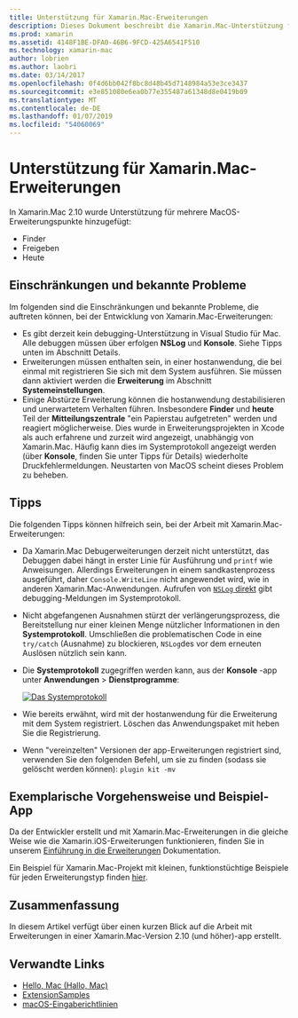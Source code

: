 ```yaml
---
title: Unterstützung für Xamarin.Mac-Erweiterungen
description: Dieses Dokument beschreibt die Xamarin.Mac-Unterstützung für Finder, Freigabe und heute Erweiterungen. Es werden Einschränkungen und bekannte Probleme, Links zu einer exemplarischen Vorgehensweise und Beispiel-app, und enthält Tipps zum Arbeiten mit Erweiterungen.
ms.prod: xamarin
ms.assetid: 4148F1BE-DFA0-46B6-9FCD-425A6541F510
ms.technology: xamarin-mac
author: lobrien
ms.author: laobri
ms.date: 03/14/2017
ms.openlocfilehash: 0f4d6bb042f8bc8d48b45d7148984a53e3ce3437
ms.sourcegitcommit: e3e851080e6ea0b77e355487a61348d8e0419b09
ms.translationtype: MT
ms.contentlocale: de-DE
ms.lasthandoff: 01/07/2019
ms.locfileid: "54060069"
---
```

# <a name="xamarinmac-extension-support"></a>Unterstützung für Xamarin.Mac-Erweiterungen

In Xamarin.Mac 2.10 wurde Unterstützung für mehrere MacOS-Erweiterungspunkte hinzugefügt:

- Finder
- Freigeben
- Heute

<a name="Limitations-and-Known-Issues" />

## <a name="limitations-and-known-issues"></a>Einschränkungen und bekannte Probleme

Im folgenden sind die Einschränkungen und bekannte Probleme, die auftreten können, bei der Entwicklung von Xamarin.Mac-Erweiterungen:

* Es gibt derzeit kein debugging-Unterstützung in Visual Studio für Mac. Alle debuggen müssen über erfolgen **NSLog** und **Konsole**. Siehe Tipps unten im Abschnitt Details.
* Erweiterungen müssen enthalten sein, in einer hostanwendung, die bei einmal mit registrieren Sie sich mit dem System ausführen. Sie müssen dann aktiviert werden die **Erweiterung** im Abschnitt **Systemeinstellungen**. 
* Einige Abstürze Erweiterung können die hostanwendung destabilisieren und unerwartetem Verhalten führen. Insbesondere **Finder** und **heute** Teil der **Mitteilungszentrale** "ein Papierstau aufgetreten" werden und reagiert möglicherweise. Dies wurde in Erweiterungsprojekten in Xcode als auch erfahrene und zurzeit wird angezeigt, unabhängig von Xamarin.Mac. Häufig kann dies im Systemprotokoll angezeigt werden (über **Konsole**, finden Sie unter Tipps für Details) wiederholte Druckfehlermeldungen. Neustarten von MacOS scheint dieses Problem zu beheben.

<a name="Tips" />

## <a name="tips"></a>Tipps

Die folgenden Tipps können hilfreich sein, bei der Arbeit mit Xamarin.Mac-Erweiterungen:

- Da Xamarin.Mac Debugerweiterungen derzeit nicht unterstützt, das Debuggen dabei hängt in erster Linie für Ausführung und `printf` wie Anweisungen. Allerdings Erweiterungen in einem sandkastenprozess ausgeführt, daher `Console.WriteLine` nicht angewendet wird, wie in anderen Xamarin.Mac-Anwendungen. Aufrufen von [ `NSLog` direkt](https://gist.github.com/chamons/e2e409013a449cfbe1f2fbe5547f6554) gibt debugging-Meldungen im Systemprotokoll.
- Nicht abgefangenen Ausnahmen stürzt der verlängerungsprozess, die Bereitstellung nur einer kleinen Menge nützlicher Informationen in den **Systemprotokoll**. Umschließen die problematischen Code in eine `try/catch` (Ausnahme) zu blockieren, `NSLog`des vor dem erneuten Auslösen nützlich sein kann.
- Die **Systemprotokoll** zugegriffen werden kann, aus der **Konsole** -app unter **Anwendungen** > **Dienstprogramme**:

    [![](extensions-images/extension02.png "Das Systemprotokoll")](extensions-images/extension02.png#lightbox)
- Wie bereits erwähnt, wird mit der hostanwendung für die Erweiterung mit dem System registriert. Löschen das Anwendungspaket mit heben Sie die Registrierung. 
- Wenn "vereinzelten" Versionen der app-Erweiterungen registriert sind, verwenden Sie den folgenden Befehl, um sie zu finden (sodass sie gelöscht werden können): `plugin kit -mv`


<a name="Walkthrough-and-Sample-App" />

## <a name="walkthrough-and-sample-app"></a>Exemplarische Vorgehensweise und Beispiel-App

Da der Entwickler erstellt und mit Xamarin.Mac-Erweiterungen in die gleiche Weise wie die Xamarin.iOS-Erweiterungen funktionieren, finden Sie in unserem [Einführung in die Erweiterungen](~/ios/platform/extensions.md) Dokumentation.

Ein Beispiel für Xamarin.Mac-Projekt mit kleinen, funktionstüchtige Beispiele für jeden Erweiterungstyp finden [hier](https://developer.xamarin.com/samples/mac/ExtensionSamples/).

<a name="Summary" />

## <a name="summary"></a>Zusammenfassung

In diesem Artikel verfügt über einen kurzen Blick auf die Arbeit mit Erweiterungen in einer Xamarin.Mac-Version 2.10 (und höher)-app erstellt.

## <a name="related-links"></a>Verwandte Links

- [Hello, Mac (Hallo, Mac)](~/mac/get-started/hello-mac.md)
- [ExtensionSamples](https://developer.xamarin.com/samples/mac/ExtensionSamples/)
- [macOS-Eingaberichtlinien](https://developer.apple.com/design/human-interface-guidelines/macos/overview/themes/)
